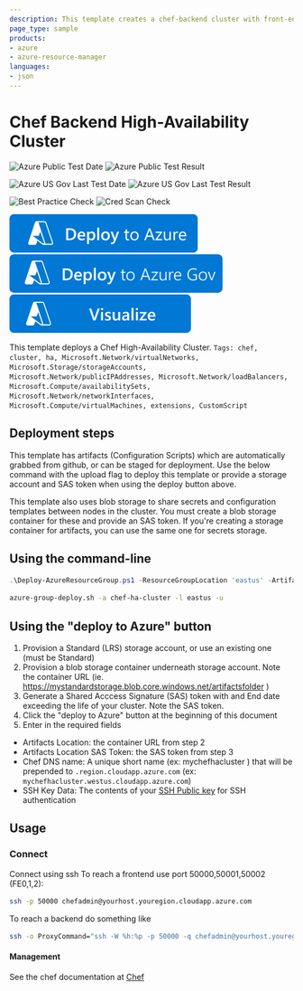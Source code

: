 ```yaml
---
description: This template creates a chef-backend cluster with front-end nodes attached
page_type: sample
products:
- azure
- azure-resource-manager
languages:
- json
---
```

# Chef Backend High-Availability Cluster

![Azure Public Test Date](https://azurequickstartsservice.blob.core.windows.net/badges/application-workloads/chef/chef-ha-cluster/PublicLastTestDate.svg)
![Azure Public Test Result](https://azurequickstartsservice.blob.core.windows.net/badges/application-workloads/chef/chef-ha-cluster/PublicDeployment.svg)

![Azure US Gov Last Test Date](https://azurequickstartsservice.blob.core.windows.net/badges/application-workloads/chef/chef-ha-cluster/FairfaxLastTestDate.svg)
![Azure US Gov Last Test Result](https://azurequickstartsservice.blob.core.windows.net/badges/application-workloads/chef/chef-ha-cluster/FairfaxDeployment.svg)

![Best Practice Check](https://azurequickstartsservice.blob.core.windows.net/badges/application-workloads/chef/chef-ha-cluster/BestPracticeResult.svg)
![Cred Scan Check](https://azurequickstartsservice.blob.core.windows.net/badges/application-workloads/chef/chef-ha-cluster/CredScanResult.svg)

[![Deploy To Azure](https://raw.githubusercontent.com/Azure/azure-quickstart-templates/master/1-CONTRIBUTION-GUIDE/images/deploytoazure.svg?sanitize=true)](https://portal.azure.com/#create/Microsoft.Template/uri/https%3A%2F%2Fraw.githubusercontent.com%2FAzure%2Fazure-quickstart-templates%2Fmaster%2Fapplication-workloads%2Fchef%2Fchef-ha-cluster%2Fazuredeploy.json)
[![Deploy To Azure US Gov](https://raw.githubusercontent.com/Azure/azure-quickstart-templates/master/1-CONTRIBUTION-GUIDE/images/deploytoazuregov.svg?sanitize=true)](https://portal.azure.us/#create/Microsoft.Template/uri/https%3A%2F%2Fraw.githubusercontent.com%2FAzure%2Fazure-quickstart-templates%2Fmaster%2Fapplication-workloads%2Fchef%2Fchef-ha-cluster%2Fazuredeploy.json)
[![Visualize](https://raw.githubusercontent.com/Azure/azure-quickstart-templates/master/1-CONTRIBUTION-GUIDE/images/visualizebutton.svg?sanitize=true)](http://armviz.io/#/?load=https%3A%2F%2Fraw.githubusercontent.com%2FAzure%2Fazure-quickstart-templates%2Fmaster%2Fapplication-workloads%2Fchef%2Fchef-ha-cluster%2Fazuredeploy.json)

This template deploys a Chef High-Availability Cluster.
`Tags: chef, cluster, ha, Microsoft.Network/virtualNetworks, Microsoft.Storage/storageAccounts, Microsoft.Network/publicIPAddresses, Microsoft.Network/loadBalancers, Microsoft.Compute/availabilitySets, Microsoft.Network/networkInterfaces, Microsoft.Compute/virtualMachines, extensions, CustomScript`

## Deployment steps

This template has artifacts (Configuration Scripts) which are automatically grabbed from github, or can be staged for deployment. Use the below command with the upload flag to deploy this template or provide a storage account and SAS token when using the deploy button above.

This template also uses blob storage to share secrets and configuration templates between nodes in the cluster. You must create a blob storage container for these and provide an SAS token. If you're creating a storage container for artifacts, you can use the same one for secrets storage.

## Using the command-line

 ```PowerShell
 .\Deploy-AzureResourceGroup.ps1 -ResourceGroupLocation 'eastus' -ArtifactsStagingDirectory 'chef-ha-cluster' UploadArtifacts
 ```

 ```bash
 azure-group-deploy.sh -a chef-ha-cluster -l eastus -u
 ```

## Using the "deploy to Azure" button

1. Provision a Standard (LRS) storage account, or use an existing one (must be Standard)
2. Provision a blob storage container underneath storage account.  Note the container URL (ie. https://mystandardstorage.blob.core.windows.net/artifactsfolder )
3. Generate a Shared Acccess Signature (SAS) token with and End date exceeding the life of your cluster.  Note the SAS token.
4. Click the "deploy to Azure" button at the beginning of this document
5. Enter in the required fields

- Artifacts Location:  the container URL from step 2
- Artifacts Location SAS Token: the SAS token from step 3
- Chef DNS name: A unique short name (ex: mychefhacluster ) that will be prepended to `.region.cloudapp.azure.com` (ex: `mychefhacluster.westus.cloudapp.azure.com`)
- SSH Key Data: The contents of your [SSH Public key](https://git-scm.com/book/en/v2/Git-on-the-Server-Generating-Your-SSH-Public-Key) for SSH authentication

## Usage

### Connect

Connect using ssh
To reach a frontend use port 50000,50001,50002 (FE0,1,2):

```bash
ssh -p 50000 chefadmin@yourhost.youregion.cloudapp.azure.com
```

To reach a backend do something like

```bash
ssh -o ProxyCommand="ssh -W %h:%p -p 50000 -q chefadmin@yourhost.youregion.cloudapp.azure.com" chefadmin@be0
```

#### Management

See the chef documentation at [Chef](https://docs.chef.io/)
